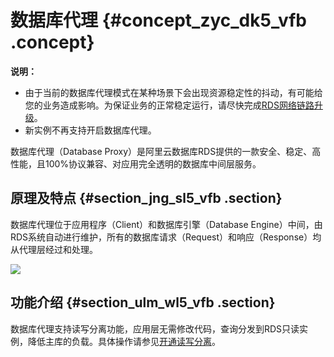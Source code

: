 # 数据库代理 {#concept_zyc_dk5_vfb .concept}

**说明：** 

-   由于当前的数据库代理模式在某种场景下会出现资源稳定性的抖动，有可能给您的业务造成影响。为保证业务的正常稳定运行，请尽快完成[RDS网络链路升级](https://help.aliyun.com/document_detail/97674.html#concept-vyz-wf2-wfb)。
-   新实例不再支持开启数据库代理。

数据库代理（Database Proxy）是阿里云数据库RDS提供的一款安全、稳定、高性能，且100%协议兼容、对应用完全透明的数据库中间层服务。

## 原理及特点 {#section_jng_sl5_vfb .section}

数据库代理位于应用程序（Client）和数据库引擎（Database Engine）中间，由RDS系统自动进行维护，所有的数据库请求（Request）和响应（Response）均从代理层经过和处理。

![](http://static-aliyun-doc.oss-cn-hangzhou.aliyuncs.com/assets/img/64387/155539241232299_zh-CN.png)

## 功能介绍 {#section_ulm_wl5_vfb .section}

数据库代理支持读写分离功能，应用层无需修改代码，查询分发到RDS只读实例，降低主库的负载。具体操作请参见[开通读写分离](https://help.aliyun.com/document_detail/51070.html?spm=a2c4g.11186623.2.18.17cf116c0GMfc3)。

